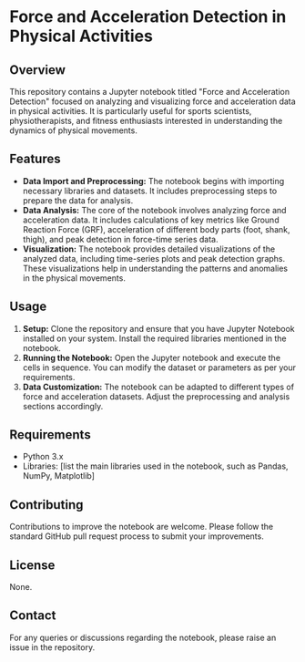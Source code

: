 # Force and Acceleration Detection in Physical Activities

## Overview
This repository contains a Jupyter notebook titled "Force and Acceleration Detection" focused on analyzing and visualizing force and acceleration data in physical activities. It is particularly useful for sports scientists, physiotherapists, and fitness enthusiasts interested in understanding the dynamics of physical movements.

## Features
- **Data Import and Preprocessing:** The notebook begins with importing necessary libraries and datasets. It includes preprocessing steps to prepare the data for analysis.
- **Data Analysis:** The core of the notebook involves analyzing force and acceleration data. It includes calculations of key metrics like Ground Reaction Force (GRF), acceleration of different body parts (foot, shank, thigh), and peak detection in force-time series data.
- **Visualization:** The notebook provides detailed visualizations of the analyzed data, including time-series plots and peak detection graphs. These visualizations help in understanding the patterns and anomalies in the physical movements.

## Usage
1. **Setup:** Clone the repository and ensure that you have Jupyter Notebook installed on your system. Install the required libraries mentioned in the notebook.
2. **Running the Notebook:** Open the Jupyter notebook and execute the cells in sequence. You can modify the dataset or parameters as per your requirements.
3. **Data Customization:** The notebook can be adapted to different types of force and acceleration datasets. Adjust the preprocessing and analysis sections accordingly.

## Requirements
- Python 3.x
- Libraries: [list the main libraries used in the notebook, such as Pandas, NumPy, Matplotlib]

## Contributing
Contributions to improve the notebook are welcome. Please follow the standard GitHub pull request process to submit your improvements.

## License
None.

## Contact
For any queries or discussions regarding the notebook, please raise an issue in the repository.
